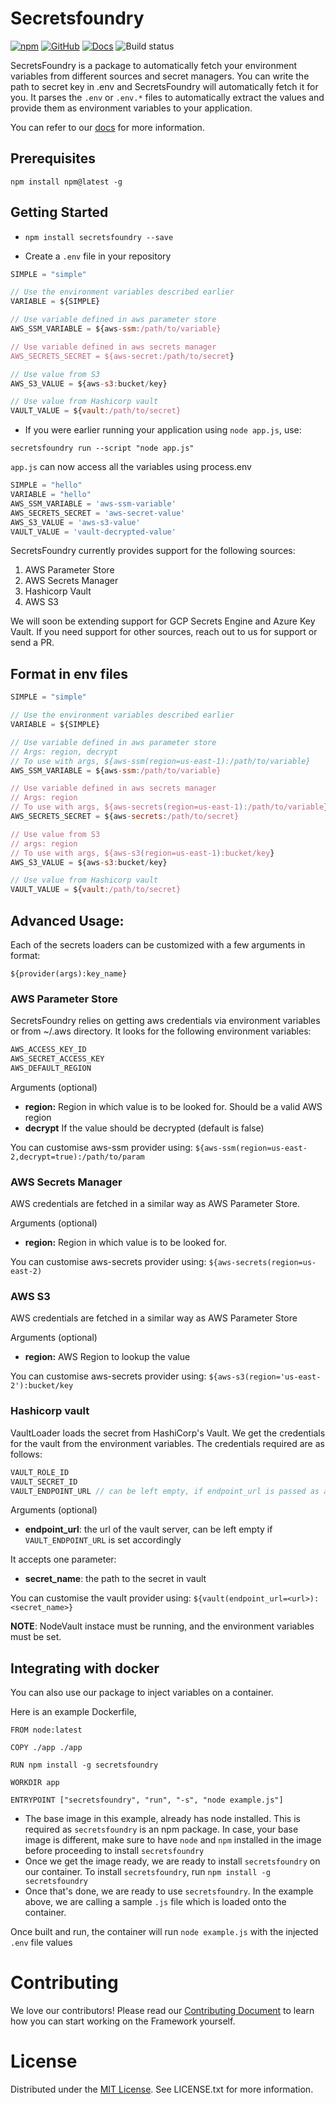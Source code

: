 # Secretsfoundry

[![npm](https://img.shields.io/npm/v/secretsfoundry?style=flat-square)](https://www.npmjs.com/package/secretsfoundry)
[![GitHub](https://img.shields.io/github/license/innoavator/secretsfoundry?style=flat-square)](https://github.com/innoavator/secretsfoundry/blob/main/LICENSE.txt) [![Docs](https://img.shields.io/badge/docs-up%20to%20date-blue)](https://abhichoudhary06.gitbook.io/secretsfoundry/) ![Build status](https://img.shields.io/github/workflow/status/innoavator/secretsfoundry/Release?event=push&label=Release?style=flat-square)

SecretsFoundry is a package to automatically fetch your environment variables
from different sources and secret managers. You can write the path to secret key in .env and
SecretsFoundry will automatically fetch it for you. It parses the `.env` or `.env.*` files
to automatically extract the values and provide them as environment variables to your
application.

You can refer to our [docs](https://abhichoudhary06.gitbook.io/secretsfoundry/) for more information.

## Prerequisites

`npm install npm@latest -g`

## Getting Started

- `npm install secretsfoundry --save`

- Create a `.env` file in your repository

```js
SIMPLE = "simple"

// Use the environment variables described earlier
VARIABLE = ${SIMPLE}

// Use variable defined in aws parameter store
AWS_SSM_VARIABLE = ${aws-ssm:/path/to/variable}

// Use variable defined in aws secrets manager
AWS_SECRETS_SECRET = ${aws-secret:/path/to/secret}

// Use value from S3
AWS_S3_VALUE = ${aws-s3:bucket/key}

// Use value from Hashicorp vault
VAULT_VALUE = ${vault:/path/to/secret}
```

- If you were earlier running your application using `node app.js`, use:

`secretsfoundry run --script "node app.js"`

`app.js` can now access all the variables using process.env

```js
SIMPLE = "hello"
VARIABLE = "hello"
AWS_SSM_VARIABLE = 'aws-ssm-variable'
AWS_SECRETS_SECRET = 'aws-secret-value'
AWS_S3_VALUE = 'aws-s3-value'
VAULT_VALUE = 'vault-decrypted-value'
```

SecretsFoundry currently provides support for the following sources:

1. AWS Parameter Store
2. AWS Secrets Manager
3. Hashicorp Vault
4. AWS S3

We will soon be extending support for GCP Secrets Engine and Azure Key Vault. If you need support
for other sources, reach out to us for support or send a PR.

## Format in env files

```js
SIMPLE = "simple"

// Use the environment variables described earlier
VARIABLE = ${SIMPLE}

// Use variable defined in aws parameter store
// Args: region, decrypt
// To use with args, ${aws-ssm(region=us-east-1):/path/to/variable}
AWS_SSM_VARIABLE = ${aws-ssm:/path/to/variable}

// Use variable defined in aws secrets manager
// Args: region
// To use with args, ${aws-secrets(region=us-east-1):/path/to/variable}
AWS_SECRETS_SECRET = ${aws-secrets:/path/to/secret}

// Use value from S3
// args: region
// To use with args, ${aws-s3(region=us-east-1):bucket/key}
AWS_S3_VALUE = ${aws-s3:bucket/key}

// Use value from Hashicorp vault
VAULT_VALUE = ${vault:/path/to/secret}
```

## Advanced Usage:

Each of the secrets loaders can be customized with a few arguments in format:

`${provider(args):key_name}`

### AWS Parameter Store

SecretsFoundry relies on getting aws credentials via environment variables or from ~/.aws directory.
It looks for the following environment variables:

```js
AWS_ACCESS_KEY_ID
AWS_SECRET_ACCESS_KEY
AWS_DEFAULT_REGION
```

Arguments (optional)

- **region:** Region in which value is to be looked for. Should be a valid AWS region
- **decrypt** If the value should be decrypted (default is false)

You can customise aws-ssm provider using:
`${aws-ssm(region=us-east-2,decrypt=true):/path/to/param`

### AWS Secrets Manager

AWS credentials are fetched in a similar way as AWS Parameter Store.

Arguments (optional)
- **region:** Region in which value is to be looked for.

You can customise aws-secrets provider using:
`${aws-secrets(region=us-east-2)`

### AWS S3

AWS credentials are fetched in a similar way as AWS Parameter Store

Arguments (optional)
- **region:** AWS Region to lookup the value

You can customise aws-secrets provider using:
`${aws-s3(region='us-east-2'):bucket/key`

### Hashicorp vault

VaultLoader loads the secret from HashiCorp's Vault. We get the credentials for the vault from the environment variables. The credentials required are as follows:
```js
VAULT_ROLE_ID
VAULT_SECRET_ID
VAULT_ENDPOINT_URL // can be left empty, if endpoint_url is passed as argument
```

Arguments (optional)
- **endpoint_url**: the url of the vault server, can be left empty if `VAULT_ENDPOINT_URL` is set accordingly

It accepts one parameter: 
- **secret_name**: the path to the secret in vault

You can customise the vault provider using:
`${vault(endpoint_url=<url>):<secret_name>}`

**NOTE**: NodeVault instace must be running, and the environment variables must be set.

## Integrating with docker
You can also use our package to inject variables on a container. 

Here is an example Dockerfile, 

```docker
FROM node:latest  
  
COPY ./app ./app  
  
RUN npm install -g secretsfoundry  
  
WORKDIR app  
  
ENTRYPOINT ["secretsfoundry", "run", "-s", "node example.js"]
```
- The base image in this example, already has node installed. This is required as `secretsfoundry` is an npm package. In case, your base image is different, make sure to have `node` and `npm` installed in the image before proceeding to install `secretsfoundry`
- Once we get the image ready, we are ready to install  `secretsfoundry` on our container. To install  `secretsfoundry`, run `npm install -g secretsfoundry`
- Once that's done, we are ready to use `secretsfoundry`. In the example above, we are calling a sample `.js` file which is loaded onto the container. 

Once built and run, the container will run `node example.js` with the injected `.env` file values
# Contributing

We love our contributors! Please read our [Contributing Document](CONTRIBUTING.md) to learn how you can start working on the Framework yourself.

# License

Distributed under the [MIT License](./LICENSE.txt). See LICENSE.txt for more information.
